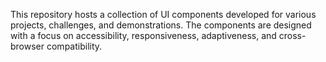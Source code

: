 This repository hosts a collection of UI components developed for various projects, challenges, and demonstrations. The components are designed with a focus on accessibility, responsiveness, adaptiveness, and cross-browser compatibility.
